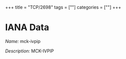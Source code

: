 +++
title = "TCP/2698"
tags = [""]
categories = [""]
+++

# IANA Data

_Name:_ mck-ivpip

_Description:_ MCK-IVPIP

